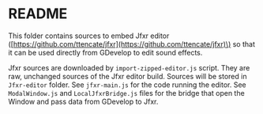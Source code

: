 # README

This folder contains sources to embed Jfxr editor \([https://github.com/ttencate/jfxr](https://github.com/ttencate/jfxr)\) so that it can be used directly from GDevelop to edit sound effects.

Jfxr sources are downloaded by `import-zipped-editor.js` script. They are raw, unchanged sources of the Jfxr editor build. Sources will be stored in `Jfxr-editor` folder. See `jfxr-main.js` for the code running the editor. See `ModalWindow.js` and `LocalJfxrBridge.js` files for the bridge that open the Window and pass data from GDevelop to Jfxr.

